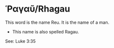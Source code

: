 # Ῥαγαῦ/Rhagau
This word is the name Reu. It is the name of a man.

* This name is also spelled Ragau.

See: Luke 3:35
